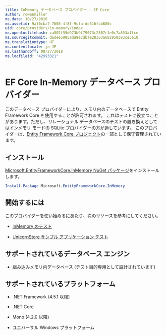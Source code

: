 ```yaml
---
title: InMemory データベース プロバイダー - EF Core
author: rowanmiller
ms.date: 10/27/2016
ms.assetid: 9af0cba7-7605-4f8f-9cfa-dd616fcb880c
uid: core/providers/in-memory/index
ms.openlocfilehash: ca802f55d973b9f79073c2507c1e0c7a853a1fce
ms.sourcegitcommit: dadee5905ada9ecdbae28363a682950383ce3e10
ms.translationtype: HT
ms.contentlocale: ja-JP
ms.lasthandoff: 08/27/2018
ms.locfileid: "42993321"
---
```

# <a name="ef-core-in-memory-database-provider"></a>EF Core In-Memory データベース プロバイダー

このデータベース プロバイダーにより、メモリ内のデータベースで Entity Framework Core を使用することが許可されます。 これはテストに役立つことがあります。ただし、リレーショナル データベースのテストの置き換えとしてはインメモリ モードの SQLite プロバイダーの方が適しています。 このプロバイダーは、[Entity Framework Core プロジェクト](https://github.com/aspnet/EntityFrameworkCore)の一部として保守管理されています。

## <a name="install"></a>インストール

[Microsoft.EntityFrameworkCore.InMemory NuGet パッケージ](https://www.nuget.org/packages/Microsoft.EntityFrameworkCore.InMemory/)をインストールします。

``` powershell
Install-Package Microsoft.EntityFrameworkCore.InMemory
```

## <a name="get-started"></a>開始するには

このプロバイダーを使い始めるにあたり、次のリソースを参考にしてください。
* [InMemory のテスト](../../miscellaneous/testing/in-memory.md)

* [UnicornStore サンプル アプリケーション テスト](https://github.com/rowanmiller/UnicornStore/blob/master/UnicornStore/src/UnicornStore.Tests/Controllers/ShippingControllerTests.cs)

## <a name="supported-database-engines"></a>サポートされているデータベース エンジン

* 組み込みメモリ内データベース (テスト目的専用として設計されています)

## <a name="supported-platforms"></a>サポートされているプラットフォーム

* .NET Framework (4.5.1 以降)

* .NET Core

* Mono (4.2.0 以降)

* ユニバーサル Windows プラットフォーム
